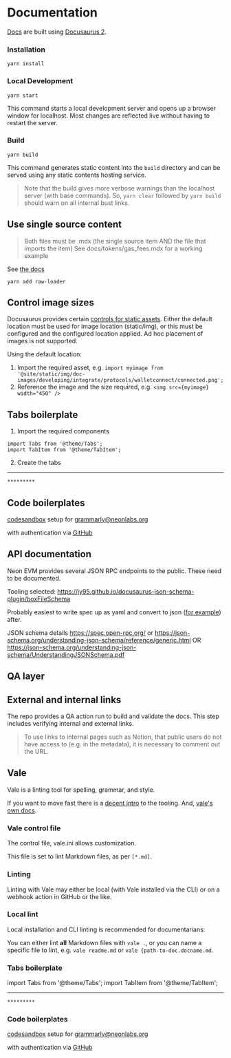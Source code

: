 # Documentation

[Docs](https://docs.neonfoundation.io/) are built using [Docusaurus 2](https://docusaurus.io/).

### Installation

```console
yarn install
```

### Local Development

```console
yarn start
```

This command starts a local development server and opens up a browser window for localhost. Most changes are reflected live without having to restart the server.

### Build

```console
yarn build
```

This command generates static content into the `build` directory and can be served using any static contents hosting service.

> Note that the build gives more verbose warnings than the localhost server (with base commands). So, `yarn clear` followed by `yarn build` should warn on all internal bust links.


## Use single source content

> Both files must be .mdx (the single source item AND the file that imports the item)
> See docs/tokens/gas_fees.mdx for a working example

See [the docs](https://docusaurus.io/docs/next/markdown-features/react#markdown-and-jsx-interoperability)

```console
yarn add raw-loader
```

## Control image sizes

Docusaurus provides certain [controls for static assets](https://docusaurus.io/docs/static-assets). Either the default location must be used for image location (static/img), or this must be configured and the configured location applied. Ad hoc placement of images is not supported.

Using the default location:
1. Import the required asset, e.g. 
`import myimage from '@site/static/img/doc-images/developing/integrate/protocols/walletconnect/connected.png';`
2. Reference the image and the size required, e.g.
`<img src={myimage} width="450" />`

## Tabs boilerplate

1. Import the required components

```
import Tabs from '@theme/Tabs';
import TabItem from '@theme/TabItem';
```

2. Create the tabs

<Tabs>
	<TabItem value="View" label="View your balance" default>

************

</TabItem>
<TabItem value="Retrieve" label="Retrieve your balance" default>

	*********
</TabItem>
</Tabs>

## Code boilerplates

[codesandbox](https://codesandbox.io/dashboard/recent?workspace=6715f772-9c64-4139-8c8d-a18fe3f51a91) setup for grammarly@neonlabs.org

with authentication via [GitHub](https://github.com/anonNeon)

## API documentation

Neon EVM provides several JSON RPC endpoints to the public. These need to be documented.

Tooling selected: https://jy95.github.io/docusaurus-json-schema-plugin/boxFileSchema


Probably easiest to write spec up as yaml and convert to json ([for example](https://www.json2yaml.com/)) after.

JSON schema details https://spec.open-rpc.org/ or https://json-schema.org/understanding-json-schema/reference/generic.html
OR https://json-schema.org/understanding-json-schema/UnderstandingJSONSchema.pdf

## QA layer

## External and internal links

The repo provides a QA action run to build and validate the docs. This step includes verifying internal and external links.

> To use links to internal pages such as Notion, that public users do not have access to (e.g. in the metadata), it is necessary to comment out the URL.

## Vale

Vale is a linting tool for spelling, grammar, and style.

If you want to move fast there is a [decent intro](https://passo.uno/posts/first-steps-with-the-vale-prose-linter/) to the tooling. And, [vale's own docs](https://vale.sh/docs/vale-cli/installation/).

### Vale control file

The control file, vale.ini allows customization.

This file is set to lint Markdown files, as per `[*.md]`. 

### Linting

Linting with Vale may either be local (with Vale installed via the CLI) or on a webhook action in GitHub or the like. 

### Local lint

Local installation and CLI linting is recommended for documentarians:

You can either lint **all** Markdown files with `vale .`, or you can name a specific file to lint, e.g. `vale readme.md` or `vale {path-to-doc.docname.md`.


### Tabs boilerplate

import Tabs from '@theme/Tabs';
import TabItem from '@theme/TabItem';

<Tabs>
	<TabItem value="View" label="View your balance" default>

************

</TabItem>
<TabItem value="Retrieve" label="Retrieve your balance" default>

	*********
</TabItem>
</Tabs>

### Code boilerplates

[codesandbox](https://codesandbox.io/dashboard/recent?workspace=6715f772-9c64-4139-8c8d-a18fe3f51a91) setup for grammarly@neonlabs.org

with authentication via [GitHub](https://github.com/anonNeon)

